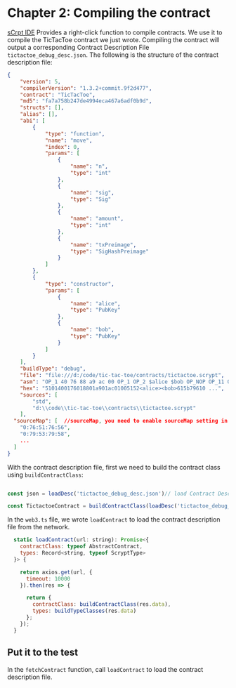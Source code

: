 # Chapter 2: Compiling the contract

[sCrpt IDE](https://scrypt-ide.readthedocs.io/zh_CN/latest/compiling.html) Provides a right-click function to compile contracts. We use it to compile the TicTacToe contract we just wrote. Compiling the contract will output a corresponding Contract Description File `tictactoe_debug_desc.json`. The following is the structure of the contract description file:

```json
{
    "version": 5,
    "compilerVersion": "1.3.2+commit.9f2d477",
    "contract": "TicTacToe",
    "md5": "fa7a758b247de4994eca467a6adf0b9d",
    "structs": [],
    "alias": [],
    "abi": [
        {
            "type": "function",
            "name": "move",
            "index": 0,
            "params": [
                {
                    "name": "n",
                    "type": "int"
                },
                {
                    "name": "sig",
                    "type": "Sig"
                },
                {
                    "name": "amount",
                    "type": "int"
                },
                {
                    "name": "txPreimage",
                    "type": "SigHashPreimage"
                }
            ]
        },
        {
            "type": "constructor",
            "params": [
                {
                    "name": "alice",
                    "type": "PubKey"
                },
                {
                    "name": "bob",
                    "type": "PubKey"
                }
            ]
        }
    ],
    "buildType": "debug",
    "file": "file:///d:/code/tic-tac-toe/contracts/tictactoe.scrypt",
    "asm": "OP_1 40 76 88 a9 ac 00 OP_1 OP_2 $alice $bob OP_NOP OP_11 OP_PICK ...",
    "hex": "5101400176018801a901ac01005152<alice><bob>615b79610 ...",
    "sources": [
        "std",
        "d:\\code\\tic-tac-toe\\contracts\\tictactoe.scrypt"
    ],
  "sourceMap": [  //sourceMap, you need to enable sourceMap setting in sCrypt IDE, default is disabled.
    "0:76:51:76:56",
    "0:79:53:79:58",
    ...
  ]
}
```



With the contract description file, first we need to build the contract class using `buildContractClass`:

```javascript

const json = loadDesc('tictactoe_debug_desc.json')// load Contract Description File

const TictactoeContract = buildContractClass(loadDesc('tictactoe_debug_desc.json'));

```

In the `web3.ts` file, we wrote `loadContract` to load the contract description file from the network.

```javascript
  static loadContract(url: string): Promise<{
    contractClass: typeof AbstractContract,
    types: Record<string, typeof ScryptType>
  }> {

    return axios.get(url, {
      timeout: 10000
    }).then(res => {

      return {
        contractClass: buildContractClass(res.data),
        types: buildTypeClasses(res.data)
      };
    });
  }
```


## Put it to the test

In the `fetchContract` function, call `loadContract` to load the contract description file.